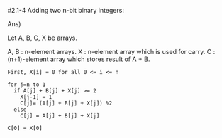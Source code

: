 #2.1-4 
Adding two n-bit binary integers: 

Ans) 

Let A, B, C, X be arrays.

A, B : n-element arrays. 
X : n-element array which is used for carry. 
C : (n+1)-element array which stores result of A + B. 

```
First, X[i] = 0 for all 0 <= i <= n

for j=n to 1
  if A[j] + B[j] + X[j] >= 2
    X[j-1] = 1 
    C[j]= (A[j] + B[j] + X[j]) %2 
  else 
    C[j] = A[j] + B[j] + X[j] 

C[0] = X[0] 
```
